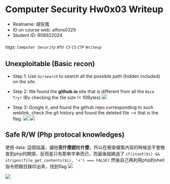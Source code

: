 # Computer Security Hw0x03 Writeup
* Realname: 胡安鳳
* ID on course web: alfons0329
* Student ID: R08922024
###### tags: `Computer Security` `NTU CS` `CS` `CTF` `Writeup`

## Unexploitable (Basic recon)
* Step 1: Use `dirsearch` to search all the possible path (hidden included) on the site.

* Step 2: We found the **github.io** site that is different from all the `Nice Try!` (By checking the file size != 10Bytes)
![](https://i.imgur.com/motQ2yK.png)

* Step 3: Google it, and found the github repo corresponding to such weblink, check the git history and found the deleted file --> that is the flag.
![](https://i.imgur.com/aKz0gnW.png)
![](https://i.imgur.com/Sh5GqTk.png)

## Safe R/W (Php protocal knowledges)
使用 data: 這個協議，讓他**丟什麼就吐什麼**，所以在檢查檔案內容的時候並不會檢查到php的開頭，反而是只有那串字串而已，而最後就繞過了
`if(isset($i) && stripos(file_get_contents($i), '<') === FALSE)`
然後自己再利用php的shell指令把跟目錄印出來，找到flag
![](https://i.imgur.com/U0hXefI.png)

![](https://i.imgur.com/iExBEmo.png)
